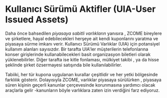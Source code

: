 # Kullanıcı Sürümü Aktifler (UIA-User Issued Assets)

Daha önce bahsedilen *piyasaya sabitli varlıkların* yanısıra , ZCOME bireylere ve 
şirketlere, hayal edebilecekleri herşeye ait  kendi kuponlarını yaratma ve piyasaya 
sürme imkanı verir. Kullanıcı Sürümü Varlıklar (UIA) için potansiyel kullanım alanları 
sayısızdır. Bir tarafta UIA'ler müşterilerin telefonlarına konser girişlerinde 
kullanabilecekleri basit organizasyon biletleri olarak yüklenebilirler. Diğer tarafta ise 
kitle fonlaması, mülkiyet takibi , ya da hisse şeklinde şirket özsermayesi satışında bile 
kullanılabilirler.

Tabiiki, her tür kupona uygulanan kurallar çeşitlidir  ve her yetki bölgesinde farklılık 
gösterir. Dolayısıyla ZCOME,  varlıklar piyasaya sürülürken , piyasaya süren kişinin 
geçerli kanunlar çerçevesinde korunmasına yardımcı olacak araçlarla gelir -kanunların 
böyle varlıklara zaten izin verdiğini farz ediyoruz.